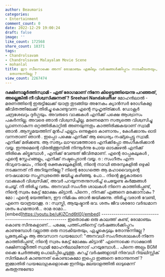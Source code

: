 ```yaml
---
author: Beaumaris
categories:
- Entertainment
comment_count: 0
date: 2022-12-29 19:00:24
draft: false
image: ''
like_count: 172568
share_count: 18371
tags:
- Chandrolsavam
- Chandrolsavam Malayalam Movie Scene
- mohanlal
title: ഈ സീനൊക്കെ അന്ന് രോമാഞ്ചം എങ്കിലും വർഷങ്ങൾക്കിപ്പുറം നാടകീയതയും, ഏച്ചുകെട്ടലും
  തോന്നുന്നില്ലേ ?
view_count: 2267474
---
```


**ദക്ഷിണാമൂർത്തിസ്വാമി - ഏത് രോഗമാണ് നിന്നേ കീഴ്പ്പെടുത്തിയെന്നു പറഞ്ഞത്, അല്ലെങ്കിൽ നീ വിശ്വസിക്കുന്നത് ?** **Sreehari Nandakumar** മോഹൻലാൽ - മരണത്തിന്റെ ഇരുട്ടിലേക്ക് യാത്ര തുടങ്ങിയ അനേകം ക്യാൻസർ രോഗികളേ ജീവിതത്തിലേക്ക് തിരിച്ചു കൊണ്ടുവന്ന എന്റെ സുഹൃത്ത്ക്കൾ. ഡോക്റ്റർ ചന്ദ്രശേഖറും ദുർഗ്ഗയും. അവരുടെ വാക്കുകൾ എനിക്ക് പക്ഷെ ആശ്വാസം പകർന്നില്ല. അവരെ ഞാൻ വിശ്വസിച്ചില്ല. മരണമെന്ന സത്യത്തെ വിശ്വസിച്ചു പ്രാണനാകുന്ന ഒറ്റത്തിരികാറ്റിൽ അണയുന്നതും കാത്തിരിക്കുകയാണ് സ്വാമീ ഞാൻ .ആസ്തമയത്തിന് മുൻപ് എല്ലാം ഒന്നുകൂടെ കാണാനും , കേൾക്കാനും ഓടി വന്നതാണ് ഞാൻ . ഇപ്പൊ പക്ഷെ എനിക്ക് ആ ധൈര്യം നഷ്ട്ടപ്പെട്ടു സ്വാമീ. എനിക്ക് മരിക്കണ്ട. ആ സത്യം ലാഘവത്തോടെ എനിക്കിപ്പോ അംഗീകരിക്കാൻ വയ്യ. ഇന്നുമെന്റെ വിരൽത്തുമ്പിൽ നിന്നൂർന്നു പോയ ഓടക്കുഴൽ എനിക്ക് തിരികെ കിട്ടുമ്പോൾ , എനിക്ക് വേണ്ടത് ജീവിതമാണ്. എന്റെ രാപ്പകലുകൾ , എന്റെ സ്നേഹങ്ങളും, എനിക്ക് നഷ്ടപ്പെടാൻ വയ്യ. ദ : സംഗീതം എന്ന ദിവ്യഔഷധം , നിന്റെ രക്തകുഴലുകളിൽ, നിന്റെ നാഡീ ഞരമ്പുകളിൽ ഒഴുകി നടക്കുന്നത് നീ അറിയുന്നില്ലേ ? നിന്റെ രോഗത്തെ ആ മഹാവൈദ്യന്റെ ഔഷധമായ സപ്തസ്വരത്തെ ജയിച്ചു കഴിഞ്ഞു. പോ... നിന്റെ കൂട്ടുകാരുടെ വാക്കുകൾ വിശ്വസിക്ക്, അവർ പറയുന്നതനുസരിച്ച് ചെയ്യേണ്ട കർമ്മങ്ങൾ ചെയ്യ്. നീ തിരിച്ചു വരും. അനവധി സംഗീത ശാലകൾ നിന്നെ കാത്തിരിപ്പുണ്ട്, നിന്റെ സ്വരം കേട്ട് മോക്ഷം കിട്ടാൻ. പിന്നെ , നിനക്ക് എങ്ങനെ മരക്കാനാകും ? മോ : എന്റെ ഭയത്തിനേ, ഈ നിമിഷം ഞാൻ ജയിക്കുന്നു. തിരിച്ചു വരാൻ വേണ്ടി, എന്നെ യാത്രയാക്കൂ. ദ : സ്വസ്തി, ആയുഷ്മാൻ ഭവ. ശതം ജീവ ശരദോ വർദ്ധമാന ശതം ഹേമന്താൻ... രാമ രാമാ... [embed]https://youtu.be/uKjZCnd6tI0[/embed] \------------------------------------------------------------ ഇതൊക്കെ ഒരു കാലത്ത് കണ്ട്, രോമാഞ്ചം കൊണ്ട സീനുകളാണ്... പക്ഷേ, പത്ത്പതിനെട്ട് വർഷങ്ങൾക്കിപ്പുറം കാണുമ്പോൾ വല്ലാത്ത ഒരു നാടകീയതയും, ഏച്ചുകെട്ടലും തോന്നുന്നില്ലേ ? പ്രത്യേകിച്ചും ആ അവസാന ഡയലോഗ്: "അനവധി സംഗീതശാലകൾ നിന്നേ കാത്തിരിപ്പുണ്ട്, നിന്റെ സ്വരം കേട്ട് മോക്ഷം കിട്ടാൻ" എന്നൊക്കെ സാക്ഷാൽ ദക്ഷിണാമൂർത്തി സ്വാമി മോഹൻലാലിനോട് പറയുമ്പോൾ... പിന്നെ അല്പം BGM ഒക്കെ ചേർത്തങ്ങു പൊലിപ്പിച്ചെടുത്തു. കുറച്ച് വർഷങ്ങളായി നിരവധി റിയലിസ്റ്റിക് സിനിമകൾ കാണുന്നത് കൊണ്ടാകുമോ ഇപ്പൊ ഇങ്ങനെ തോന്നുന്നത് ? ഇമ്മാതിരി ഡയലോഗുകളൊക്കെ ഇനിയും മലയാളത്തിൽ ഓടുമെന്ന് കരുതുന്നുണ്ടോ